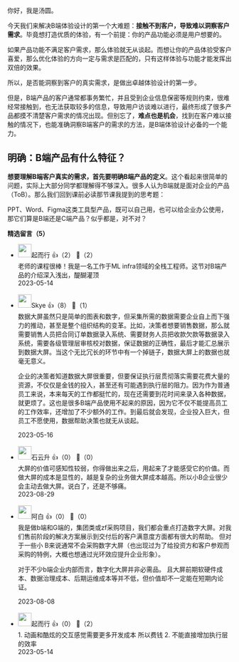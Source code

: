 你好，我是汤圆。

今天我们来解决B端体验设计的第一个大难题：**接触不到客户，导致难以洞察客户需求**。毕竟想打造优质的体验，有一个前提：你的产品功能必须是用户想要的。

如果产品功能不满足客户需求，那么体验就无从谈起。而想让你的产品体验受客户喜爱，那么优化体验的方向一定与需求是匹配的，只有这样体验与功能才能发挥出双倍的效果。

所以，是否能洞察到客户的真实需求，是做出卓越体验设计的第一步。

但是，B端产品的客户通常都事务繁忙，并且受到企业信息保密等规则约束，很难经常接触到，也无法获取较多的信息，导致用户访谈难以进行，最终形成了很多产品都摸不清楚客户需求的情况出现。但别忘了，**难点也是机会**，找到在客户难以接触的情况下，也能准确洞察B端客户的需求的方法，是B端体验设计必备的一个能力。

## 明确：B端产品有什么特征？

**想要理解B端客户真实的需求，首先要明确B端产品的定义**。这个看起来很简单的问题，实际上大部分同学都理解得不够深入。很多人认为B端就是面对企业的产品（ToB）。那么我们回到课前必读那节课我提到的思考题：

PPT、Word、Figma这类工具型产品，既可以自己用，也可以给企业办公使用，那它们算是B端还是C端产品？似乎都是，对不对？
<div><strong>精选留言（5）</strong></div><ul>
<li><img src="https://static001.geekbang.org/account/avatar/00/11/43/87/7604d7a4.jpg" width="30px"><span>起而行</span> 👍（2） 💬（2）<div>老师的课程很棒！我是一名工作于ML infra领域的全栈工程师。这节对B端产品的介绍深入浅出，醍醐灌顶</div>2023-05-14</li><br/><li><img src="https://static001.geekbang.org/account/avatar/00/0f/48/de/b5833dc6.jpg" width="30px"><span>Skye</span> 👍（8） 💬（1）<div>数据大屏虽然只是简单的图表和数字，但采集所需的数据需要企业自上而下强力的推动，甚至是整个组织结构的变革。比如，决策者想要销售数据，那么就需要销售人员把合同订单数据录入系统、需要财务人员把收款欠款等数据录入系统，需要各级管理层审核校对数据，保证数据的正确性，最后才能汇总展示到数据大屏。当这个无比冗长的环节中有一个掉链子，数据大屏上的数据也就毫无意义。

企业的决策者知道数据大屏很重要，但要保证执行层贯彻落实需要花费大量的资源，不仅仅是金钱的投入，甚至还有可能遇到执行层的阻力。因为作为普通员工来说，本来每天的工作都挺忙的，现在还需要到花时间来录入各种数据，就更烦了。这也是很多B端产品使用不起来的原因，因为它不仅不能提高员工的工作效率，还增加了不少额外的工作。到最后就会发现，企业投入巨大，但员工不愿使用，数据帮助决策也就无从谈起。</div>2023-05-16</li><br/><li><img src="https://static001.geekbang.org/account/avatar/00/0f/a0/c3/c5db35df.jpg" width="30px"><span>石云升</span> 👍（0） 💬（0）<div>大屏的价值可感知性较弱，你得做出来之后，用起来了才能感受它的价值。而做大屏的成本是显性的，越是复杂的业务做大屏成本越高。所以小B企业很少会主动去做大屏。说白了，还是不够痛。</div>2023-08-29</li><br/><li><img src="https://static001.geekbang.org/account/avatar/00/38/37/7a/494f83ba.jpg" width="30px"><span>阿白</span> 👍（0） 💬（0）<div>我是做b端和G端的，集团类或zf采购项目，我们都会重点打造数字大屏。对我们售前阶段的解决方案展示到交付后的客户满意度方面都有很大的帮助。
但对于一些小 B来说通常不会采购数字大屏（也出现过为了给投资方和客户参观而采购的特例，大概也想通过光环效应提升企业形象）。

对于不少b端企业内部而言，数字化大屏并非必需品。
且大屏前期软硬件成本、数据治理成本、后期运维成本等并不低，但价值却不一定能在短期内论证。
</div>2023-08-08</li><br/><li><img src="https://static001.geekbang.org/account/avatar/00/11/43/87/7604d7a4.jpg" width="30px"><span>起而行</span> 👍（0） 💬（2）<div>1. 动画和酷炫的交互感觉需要更多开发成本 所以费钱
2. 不能直接增加执行层的效率
</div>2023-05-14</li><br/>
</ul>